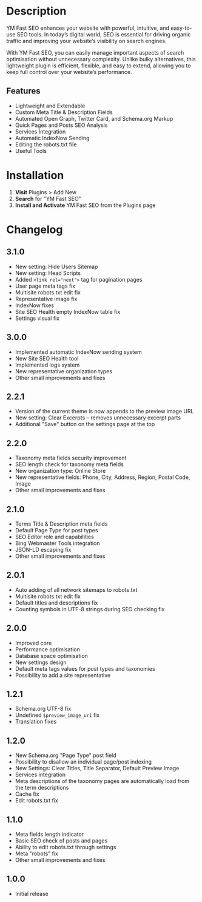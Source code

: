 # Description

YM Fast SEO enhances your website with powerful, intuitive, and easy-to-use SEO tools. In today’s digital world, SEO is essential for driving organic traffic and improving your website’s visibility on search engines.

With YM Fast SEO, you can easily manage important aspects of search optimisation without unnecessary complexity. Unlike bulky alternatives, this lightweight plugin is efficient, flexible, and easy to extend, allowing you to keep full control over your website’s performance.

## Features

* Lightweight and Extendable
* Custom Meta Title & Description Fields
* Automated Open Graph, Twitter Card, and Schema.org Markup
* Quick Pages and Posts SEO Analysis
* Services Integration
* Automatic IndexNow Sending
* Editing the robots.txt file
* Useful Tools

# Installation

1. **Visit** Plugins > Add New
1. **Search** for "YM Fast SEO"
1. **Install and Activate** YM Fast SEO from the Plugins page

# Changelog

## 3.1.0
* New setting: Hide Users Sitemap
* New setting: Head Scripts
* Added `<link rel="next">` tag for pagination pages
* User page meta tags fix
* Multisite robots.txt edit fix
* Representative image fix
* IndexNow fixes
* Site SEO Health empty IndexNow table fix
* Settings visual fix

## 3.0.0
* Implemented automatic IndexNow sending system
* New Site SEO Health tool
* Implemented logs system
* New representative organization types
* Other small improvements and fixes

## 2.2.1
* Version of the current theme is now appends to the preview image URL
* New setting: Clear Excerpts – removes unnecessary excerpt parts
* Additional "Save" button on the settings page at the top

## 2.2.0
* Taxonomy meta fields security improvement
* SEO length check for taxonomy meta fields
* New organization type: Online Store
* New representative fields: Phone, City, Address, Region, Postal Code, Image
* Other small improvements and fixes

## 2.1.0
* Terms Title & Description meta fields
* Default Page Type for post types
* SEO Editor role and capabilities
* Bing Webmaster Tools integration
* JSON-LD escaping fix
* Other small improvements and fixes

## 2.0.1
* Auto adding of all network sitemaps to robots.txt
* Multisite robots.txt edit fix
* Default titles and descriptions fix
* Counting symbols in UTF-8 strings during SEO checking fix

## 2.0.0
* Improved core
* Performance optimisation
* Database space optimisation
* New settings design
* Default meta tags values for post types and taxonomies
* Possibility to add a site representative

## 1.2.1
* Schema.org UTF-8 fix
* Undefined `$preview_image_uri` fix
* Translation fixes

## 1.2.0
* New Schema.org "Page Type" post field
* Possibility to disallow an individual page/post indexing
* New Settings: Clear Titles, Title Separator, Default Preview Image
* Services integration
* Meta descriptions of the taxonomy pages are automatically load from the term descriptions
* Cache fix
* Edit robots.txt fix

## 1.1.0
* Meta fields length indicator
* Basic SEO check of posts and pages
* Ability to edit robots.txt through settings
* Meta "robots" fix
* Other small improvements and fixes

## 1.0.0
* Initial release